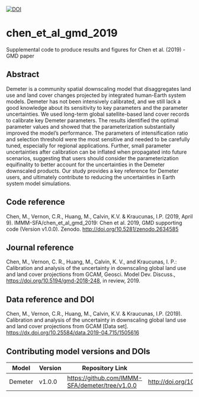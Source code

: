 [![DOI](https://zenodo.org/badge/179581628.svg)](https://zenodo.org/badge/latestdoi/179581628)

# chen_et_al_gmd_2019
Supplemental code to produce results and figures for Chen et al. (2019) - GMD paper

## Abstract
Demeter is a community spatial downscaling model that disaggregates land use and land cover changes projected by integrated human-Earth system models. Demeter has not been intensively calibrated, and we still lack a good knowledge about its sensitivity to key parameters and the parameter uncertainties. We used long-term global satellite-based land cover records to calibrate key Demeter parameters. The results identified the optimal parameter values and showed that the parameterization substantially improved the model’s performance. The parameters of intensification ratio and selection threshold were the most sensitive and needed to be carefully tuned, especially for regional applications. Further, small parameter uncertainties after calibration can be inflated when propagated into future scenarios, suggesting that users should consider the parameterization equifinality to better account for the uncertainties in the Demeter downscaled products. Our study provides a key reference for Demeter users, and ultimately contribute to reducing the uncertainties in Earth system model simulations.

## Code reference
Chen, M., Vernon, C.R., Huang, M., Calvin, K.V. & Kraucunas, I.P. (2019, April 9). IMMM-SFA/chen_et_al_gmd_2019: Chen et al. 2019, GMD supporting code (Version v1.0.0). Zenodo. http://doi.org/10.5281/zenodo.2634585

## Journal reference
Chen, M., Vernon, C. R., Huang, M., Calvin, K. V., and Kraucunas, I. P.: Calibration and analysis of the uncertainty in downscaling global land use and land cover projections from GCAM, Geosci. Model Dev. Discuss., https://doi.org/10.5194/gmd-2018-248, in review, 2019.

## Data reference and DOI
Chen, M., Vernon, C.R., Huang, M., Calvin, K.V. & Kraucunas, I.P. (2019). Calibration and analysis of the uncertainty in downscaling global land use and land cover projections from GCAM [Data set]. https://dx.doi.org/10.25584/data.2019-04.715/1505616

## Contributing model versions and DOIs
| Model | Version | Repository Link | DOI |
|-------|---------|-----------------|-----|
| Demeter | v1.0.0 | https://github.com/IMMM-SFA/demeter/tree/v1.0.0 | http://doi.org/10.5281/zenodo.1214342 |
